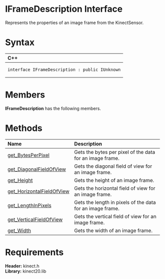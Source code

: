 IFrameDescription Interface  
===========================  

Represents the properties of an image frame from the KinectSensor. <span id="syntaxSection"></span>

Syntax  
======  

<table>
<colgroup>
<col width="100%" />
</colgroup>
<thead>
<tr class="header">
<th align="left">C++</th>
</tr>
</thead>
<tbody>
<tr class="odd">
<td align="left"><pre><code>interface IFrameDescription : public IUnknown</code></pre></td>
</tr>
</tbody>
</table>

<span id="classMembersSection"></span>

Members  
=======  

**IFrameDescription** has the following members.  

<span id="publicmethodsSection"></span>

Methods  
=======  

<table>
<colgroup>
<col width="30%" />
<col width="60%" />
</colgroup>
<thead>
<tr class="header">
<th align="left">Name</th>
<th align="left">Description</th>
</tr>
</thead>
<tbody>
<tr class="odd">
<td align="left"><a href="IFrameDescription_Interface/Methods/get_BytesPerPixel_Method.md">get_BytesPerPixel</a></td>
<td align="left">Gets the bytes per pixel of the data for an image frame.</td>
</tr>
<tr class="even">
<td align="left"><a href="IFrameDescription_Interface/Methods/get_DiagonalFieldOfView.md">get_DiagonalFieldOfView</a></td>
<td align="left">Gets the diagonal field of view for an image frame.</td>
</tr>
<tr class="odd">
<td align="left"><a href="IFrameDescription_Interface/Methods/get_Height_Method.md">get_Height</a></td>
<td align="left">Gets the height of an image frame.</td>
</tr>
<tr class="even">
<td align="left"><a href="IFrameDescription_Interface/Methods/get_HorizontalFieldOfView.md">get_HorizontalFieldOfView</a></td>
<td align="left">Gets the horizontal field of view for an image frame.</td>
</tr>
<tr class="odd">
<td align="left"><a href="IFrameDescription_Interface/Methods/get_LengthInPixels_Method.md">get_LengthInPixels</a></td>
<td align="left">Gets the length in pixels of the data for an image frame.</td>
</tr>
<tr class="even">
<td align="left"><a href="IFrameDescription_Interface/Methods/get_VerticalFieldOfView.md">get_VerticalFieldOfView</a></td>
<td align="left">Gets the vertical field of view for an image frame.</td>
</tr>
<tr class="odd">
<td align="left"><a href="IFrameDescription_Interface/Methods/get_Width_Method.md">get_Width</a></td>
<td align="left">Gets the width of an image frame.</td>
</tr>
</tbody>
</table>

<span id="requirements"></span>

Requirements  
============  

**Header:** kinect.h  
**Library:** kinect20.lib  



<!--Please do not edit the data in the comment block below.-->
<!--
TOCTitle : IFrameDescription Interface
RLTitle : IFrameDescription Interface
KeywordK : IFrameDescription interface, about
HelpPriority : 2
TopicType : apiref
KeywordF : IFrameDescription
KeywordF : Microsoft.Kinect.kinect.IFrameDescription
KeywordA : T:Microsoft.Kinect.kinect.IFrameDescription
AssetID : T:Microsoft.Kinect.kinect.IFrameDescription
Locale : en-us
CommunityContent : 1
APIType : Managed
APILocation : 
APIName : Microsoft.Kinect.kinect.IFrameDescription
TargetOS : Windows
TopicType : kbSyntax
DevLang : C++
DocSet : K4Wv2
ProjType : K4Wv2Proj
Technology : Kinect for Windows
Product : Kinect for Windows SDK v2
productversion : 20
-->
